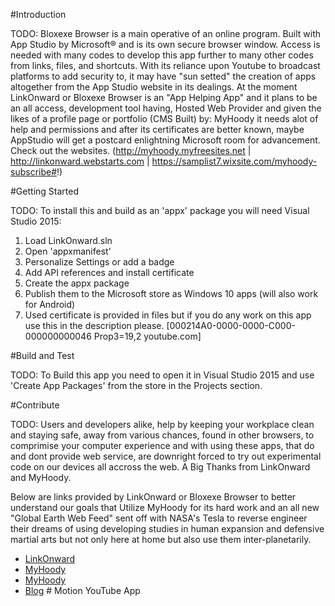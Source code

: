 #Introduction 


TODO: Bloxexe Browser is a main operative of an online program.  Built with App Studio by Microsoft® and is its own secure browser window.  Access is needed with many codes to develop this app further to many other codes from links, files, and shortcuts. With its reliance upon Youtube to broadcast platforms to add security to, it may have "sun setted" the creation of apps altogether from the App Studio website in its dealings.  At the moment LinkOnward or Bloxexe Browser is an "App Helping App" and it plans to be an all access, development tool having,  Hosted Web Provider and given the likes of a profile page or portfolio (CMS Built) by: MyHoody it needs alot of help and permissions and after its certificates are better known, maybe AppStudio will get a postcard enlightning Microsoft room for advancement.  Check out the websites.  (http://myhoody.myfreesites.net  |  http://linkonward.webstarts.com  |  https://samplist7.wixsite.com/myhoody-subscribe#!)





#Getting Started


TODO: To install this and build as an 'appx' package you will need Visual Studio 2015:
1.	Load LinkOnward.sln
2.	Open 'appxmanifest'
3.	Personalize Settings or add a badge
4.	Add API references and install certificate
5.  Create the appx package
6.  Publish them to the Microsoft store as Windows 10 apps (will also work for Android) 
7.  Used certificate is provided in files but if you do any work on this app use this in the description please. [000214A0-0000-0000-C000-000000000046 Prop3=19,2 youtube.com]





#Build and Test


TODO: To Build this app you need to open it in Visual Studio 2015 and use 'Create App Packages' from the store in the Projects section.





#Contribute


TODO: Users and developers alike, help by keeping your workplace clean and staying safe, away from various chances, found in other browsers, to comprimise your computer experience and with using these apps, that do and dont provide web service, are downright forced to try out experimental code on our devices all accross the web.  A Big Thanks from LinkOnward and MyHoody. 

Below are links provided by LinkOnward or Bloxexe Browser to better understand our goals that Utilize MyHoody for its hard work and an all new "Global Earth Web Feed" sent off with NASA's Tesla to reverse engineer their dreams of using developing studies in human expansion and defensive martial arts but not only here at home but also use them inter-planetarily.
- [LinkOnward](http://linkonward.webstarts.com)
- [MyHoody](https://samplist7.wixsite.com/myhoody-subscribe#!)
- [MyHoody](https://myhoody.myfreesite.net)
- [Blog](http://myhoody-blog.myfreesites.net/blog) # Motion
YouTube App
